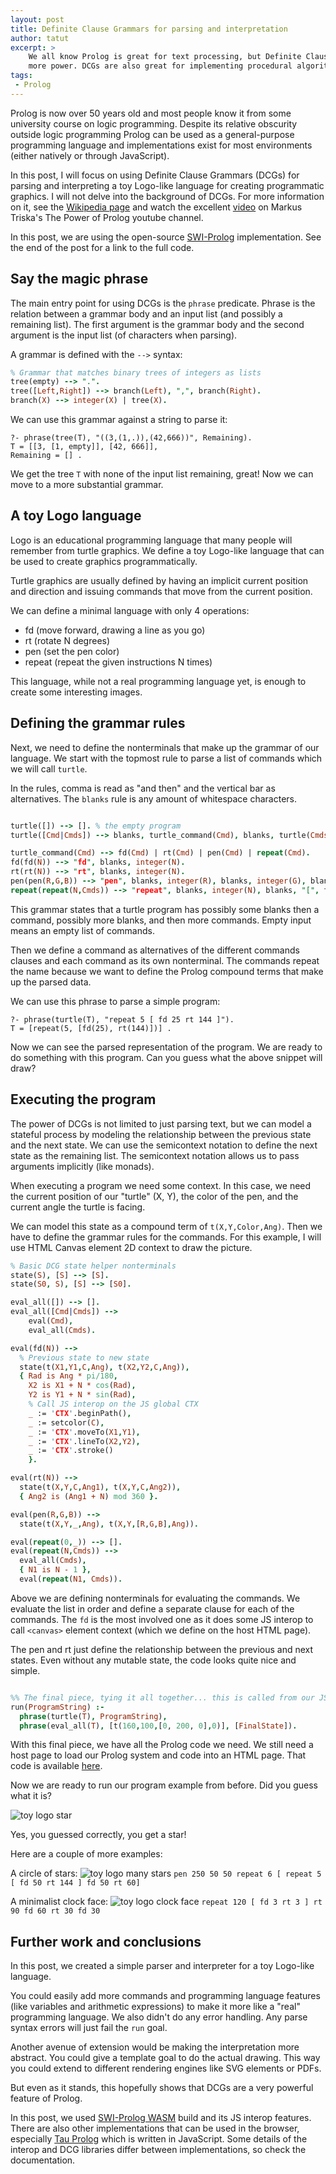 ```yaml
---
layout: post
title: Definite Clause Grammars for parsing and interpretation
author: tatut
excerpt: >
    We all know Prolog is great for text processing, but Definite Clause Grammars (DCGs) have much
    more power. DCGs are also great for implementing procedural algorithms.
tags:
 - Prolog
---
```


Prolog is now over 50 years old and most people know it from some university course on logic
programming. Despite its relative obscurity outside logic programming Prolog can be used as a
general-purpose programming language and implementations exist for most environments (either
natively or through JavaScript).

In this post, I will focus on using Definite Clause Grammars (DCGs) for parsing and interpreting a
toy Logo-like language for creating programmatic graphics. I will not delve into the background of
DCGs. For more information on it, see the [Wikipedia page](https://en.wikipedia.org/wiki/Definite_clause_grammar)
and watch the excellent [video](https://www.youtube.com/watch?v=CvLsVfq6cks) on Markus Triska's
The Power of Prolog youtube channel.

In this post, we are using the open-source [SWI-Prolog](https://www.swi-prolog.org) implementation.
See the end of the post for a link to the full code.

## Say the magic phrase

The main entry point for using DCGs is the `phrase` predicate. Phrase is the relation between a
grammar body and an input list (and possibly a remaining list). The first argument is the grammar
body and the second argument is the input list (of characters when parsing).

A grammar is defined with the `-->` syntax:

```prolog
% Grammar that matches binary trees of integers as lists
tree(empty) --> ".".
tree([Left,Right]) --> branch(Left), ",", branch(Right).
branch(X) --> integer(X) | tree(X).
```

We can use this grammar against a string to parse it:
```
?- phrase(tree(T), "((3,(1,.)),(42,666))", Remaining).
T = [[3, [1, empty]], [42, 666]],
Remaining = [] .
```

We get the tree `T` with none of the input list remaining, great!
Now we can move to a more substantial grammar.

## A toy Logo language

Logo is an educational programming language that many people will remember from turtle graphics.
We define a toy Logo-like language that can be used to create graphics programmatically.

Turtle graphics are usually defined by having an implicit current position and direction and issuing
commands that move from the current position.

We can define a minimal language with only 4 operations:
* fd (move forward, drawing a line as you go)
* rt (rotate N degrees)
* pen (set the pen color)
* repeat (repeat the given instructions N times)

This language, while not a real programming language yet, is enough to create some interesting images.

## Defining the grammar rules

Next, we need to define the nonterminals that make up the grammar of our language.
We start with the topmost rule to parse a list of commands which we will call `turtle`.

In the rules, comma is read as "and then" and the vertical bar as alternatives.
The `blanks` rule is any amount of whitespace characters.

```prolog

turtle([]) --> []. % the empty program
turtle([Cmd|Cmds]) --> blanks, turtle_command(Cmd), blanks, turtle(Cmds).

turtle_command(Cmd) --> fd(Cmd) | rt(Cmd) | pen(Cmd) | repeat(Cmd).
fd(fd(N)) --> "fd", blanks, integer(N).
rt(rt(N)) --> "rt", blanks, integer(N).
pen(pen(R,G,B)) --> "pen", blanks, integer(R), blanks, integer(G), blanks, integer(B).
repeat(repeat(N,Cmds)) --> "repeat", blanks, integer(N), blanks, "[", turtle(Cmds), "]".

```

This grammar states that a turtle program has possibly some blanks then a command, possibly more
blanks, and then more commands. Empty input means an empty list of commands.

Then we define a command as alternatives of the different commands clauses and each command as its own
nonterminal. The commands repeat the name because we want to define the Prolog compound terms that
make up the parsed data.

We can use this phrase to parse a simple program:
```
?- phrase(turtle(T), "repeat 5 [ fd 25 rt 144 ]").
T = [repeat(5, [fd(25), rt(144)])] .
```

Now we can see the parsed representation of the program. We are ready to do something with
this program. Can you guess what the above snippet will draw?


## Executing the program

The power of DCGs is not limited to just parsing text, but we can model a stateful process by modeling
the relationship between the previous state and the next state. We can use the semicontext notation to
define the next state as the remaining list. The semicontext notation allows us to pass arguments
implicitly (like monads).

When executing a program we need some context. In this case, we need the current position of our
"turtle" (X, Y), the color of the pen, and the current angle the turtle is facing.

We can model this state as a compound term of `t(X,Y,Color,Ang)`.
Then we have to define the grammar rules for the commands. For this example, I will use HTML Canvas
element 2D context to draw the picture.

```prolog
% Basic DCG state helper nonterminals
state(S), [S] --> [S].
state(S0, S), [S] --> [S0].

eval_all([]) --> [].
eval_all([Cmd|Cmds]) -->
    eval(Cmd),
    eval_all(Cmds).

eval(fd(N)) -->
  % Previous state to new state
  state(t(X1,Y1,C,Ang), t(X2,Y2,C,Ang)),
  { Rad is Ang * pi/180,
    X2 is X1 + N * cos(Rad),
    Y2 is Y1 + N * sin(Rad),
    % Call JS interop on the JS global CTX
    _ := 'CTX'.beginPath(),
    _ := setcolor(C),
    _ := 'CTX'.moveTo(X1,Y1),
    _ := 'CTX'.lineTo(X2,Y2),
    _ := 'CTX'.stroke()
    }.

eval(rt(N)) -->
  state(t(X,Y,C,Ang1), t(X,Y,C,Ang2)),
  { Ang2 is (Ang1 + N) mod 360 }.

eval(pen(R,G,B)) -->
  state(t(X,Y,_,Ang), t(X,Y,[R,G,B],Ang)).

eval(repeat(0,_)) --> [].
eval(repeat(N,Cmds)) -->
  eval_all(Cmds),
  { N1 is N - 1 },
  eval(repeat(N1, Cmds)).
```

Above we are defining nonterminals for evaluating the commands. We evaluate the list in
order and define a separate clause for each of the commands. The `fd` is the most involved
one as it does some JS interop to call `<canvas>` element context (which we define on the
host HTML page).

The pen and rt just define the relationship between the previous and next states. Even without
any mutable state, the code looks quite nice and simple.

```prolog

%% The final piece, tying it all together... this is called from our JS page
run(ProgramString) :-
  phrase(turtle(T), ProgramString),
  phrase(eval_all(T), [t(160,100,[0, 200, 0],0)], [FinalState]).
```

With this final piece, we have all the Prolog code we need. We still need a host page to
load our Prolog system and code into an HTML page. That code is available [here](https://gist.github.com/tatut/d947e2d62a5a6fbb07d150f3ecf78948).

Now we are ready to run our program example from before. Did you guess what it is?

![toy logo star](/img/2023-dcg/toy-logo-run1.gif)

Yes, you guessed correctly, you get a star!

Here are a couple of more examples:

A circle of stars:
![toy logo many stars](/img/2023-dcg/toy-logo-many-stars.png)
`pen 250 50 50 repeat 6 [ repeat 5 [ fd 50 rt 144 ] fd 50 rt 60]`

A minimalist clock face:
![toy logo clock face](/img/2023-dcg/toy-logo-clock-face.png)
`repeat 120 [ fd 3 rt 3 ] rt 90 fd 60 rt 30 fd 30`

## Further work and conclusions

In this post, we created a simple parser and interpreter for a toy Logo-like language.

You could easily add more commands and programming language features (like variables and
arithmetic expressions) to make it more like a "real" programming language. We also didn't
do any error handling. Any parse syntax errors will just fail the `run` goal.

Another avenue of extension would be making the interpretation more abstract. You could give a
template goal to do the actual drawing. This way you could extend to different rendering engines
like SVG elements or PDFs.

But even as it stands, this hopefully shows that DCGs are a very powerful feature of Prolog.

In this post, we used [SWI-Prolog WASM](https://www.swi-prolog.org/pldoc/man?section=wasm) build and
its JS interop features. There are also other implementations that can be used in the browser,
especially [Tau Prolog](http://tau-prolog.org) which is written in JavaScript. Some details of the
interop and DCG libraries differ between implementations, so check the documentation.
